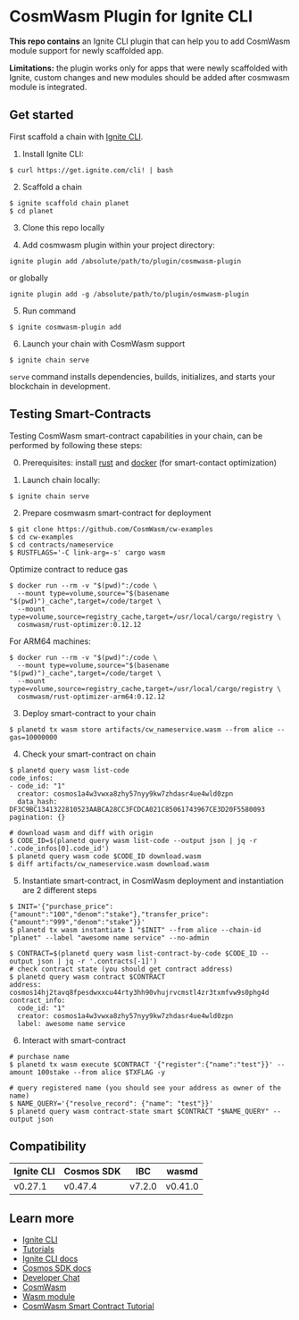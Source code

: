 # CosmWasm Plugin for Ignite CLI

**This repo contains** an Ignite CLI plugin that can help you to add CosmWasm module support for newly scaffolded app. 

**Limitations:**  the plugin works only for apps that were newly scaffolded with Ignite, custom changes and new modules should be added after cosmwasm module is integrated.

## Get started
First scaffold a chain with [Ignite CLI](https://docs.ignite.com).

1. Install Ignite CLI:
```
$ curl https://get.ignite.com/cli! | bash
```
2. Scaffold a chain
```
$ ignite scaffold chain planet
$ cd planet
```

3. Clone this repo locally

4. Add cosmwasm plugin within your project directory:
```
ignite plugin add /absolute/path/to/plugin/cosmwasm-plugin
```

or globally

```
ignite plugin add -g /absolute/path/to/plugin/osmwasm-plugin
```

5. Run command
```
$ ignite cosmwasm-plugin add
```

6. Launch your chain with CosmWasm support

```
$ ignite chain serve
```
`serve` command installs dependencies, builds, initializes, and starts your blockchain in development.


## Testing Smart-Contracts

Testing CosmWasm smart-contract capabilities in your chain, can be performed by following these steps:

0. Prerequisites: install [rust](https://www.rust-lang.org/tools/install) and [docker](https://www.docker.com/) (for smart-contact optimization)

1. Launch chain locally:
```
$ ignite chain serve
```

2. Prepare cosmwasm smart-contract for deployment
```
$ git clone https://github.com/CosmWasm/cw-examples
$ cd cw-examples
$ cd contracts/nameservice
$ RUSTFLAGS='-C link-arg=-s' cargo wasm
```

Optimize contract to reduce gas
```
$ docker run --rm -v "$(pwd)":/code \
  --mount type=volume,source="$(basename "$(pwd)")_cache",target=/code/target \
  --mount type=volume,source=registry_cache,target=/usr/local/cargo/registry \
  cosmwasm/rust-optimizer:0.12.12
```

For ARM64 machines:
```
$ docker run --rm -v "$(pwd)":/code \
  --mount type=volume,source="$(basename "$(pwd)")_cache",target=/code/target \
  --mount type=volume,source=registry_cache,target=/usr/local/cargo/registry \
  cosmwasm/rust-optimizer-arm64:0.12.12
```

3. Deploy smart-contract to your chain
```
$ planetd tx wasm store artifacts/cw_nameservice.wasm --from alice --gas=10000000 
```

4. Check your smart-contract on chain
```
$ planetd query wasm list-code
code_infos:
- code_id: "1"
  creator: cosmos1a4w3vwxa8zhy57nyy9kw7zhdasr4ue4wld0zpn
  data_hash: DF3C9BC1341322810523AABCA28CC3FCDCA021C85061743967CE3D20F5580093
pagination: {}

# download wasm and diff with origin
$ CODE_ID=$(planetd query wasm list-code --output json | jq -r '.code_infos[0].code_id')
$ planetd query wasm code $CODE_ID download.wasm
$ diff artifacts/cw_nameservice.wasm download.wasm
```

5. Instantiate smart-contract, in CosmWasm deployment and instantiation are 2 different steps

```
$ INIT='{"purchase_price":{"amount":"100","denom":"stake"},"transfer_price":{"amount":"999","denom":"stake"}}'
$ planetd tx wasm instantiate 1 "$INIT" --from alice --chain-id "planet" --label "awesome name service" --no-admin

$ CONTRACT=$(planetd query wasm list-contract-by-code $CODE_ID --output json | jq -r '.contracts[-1]')
# check contract state (you should get contract address)
$ planetd query wasm contract $CONTRACT
address: cosmos14hj2tavq8fpesdwxxcu44rty3hh90vhujrvcmstl4zr3txmfvw9s0phg4d
contract_info:
  code_id: "1"
  creator: cosmos1a4w3vwxa8zhy57nyy9kw7zhdasr4ue4wld0zpn
  label: awesome name service
```

6. Interact with smart-contract
```
# purchase name
$ planetd tx wasm execute $CONTRACT '{"register":{"name":"test"}}' --amount 100stake --from alice $TXFLAG -y

# query registered name (you should see your address as owner of the name)
$ NAME_QUERY='{"resolve_record": {"name": "test"}}'
$ planetd query wasm contract-state smart $CONTRACT "$NAME_QUERY" --output json
```

## Compatibility

| Ignite CLI  | Cosmos SDK  | IBC       | wasmd                                                         |
|-------------|-------------|-----------|---------------------------------------------------------------|
| v0.27.1     | v0.47.4     | v7.2.0    | v0.41.0                                                       |

## Learn more

- [Ignite CLI](https://ignite.com/cli)
- [Tutorials](https://docs.ignite.com/guide)
- [Ignite CLI docs](https://docs.ignite.com)
- [Cosmos SDK docs](https://docs.cosmos.network)
- [Developer Chat](https://discord.gg/ignite)
- [CosmWasm](https://cosmwasm.com/)
- [Wasm module](https://github.com/CosmWasm/wasmd)
- [CosmWasm Smart Contract Tutorial](https://medium.com/haderech-dev/smart-contract-tutorial-3-cosmwasm-805860c91a88)